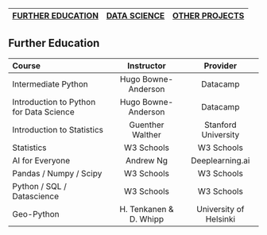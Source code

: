 |[FURTHER EDUCATION](./Projects/education.md)|[DATA SCIENCE](./Projects/datsci.md)| [OTHER PROJECTS](./Projects/other.md)      |
| :-------------------------------------------- | :-------------------------------------------- |:-------------------------------------------- |

## Further Education

| Course                                  | Instructor             | Provider               |
| :-------------------------------------- | :--------------------: | :--------------------: |
| Intermediate Python                     | Hugo Bowne-Anderson    | Datacamp               |
| Introduction to Python for Data Science | Hugo Bowne-Anderson    | Datacamp               |
| Introduction to Statistics              | Guenther Walther       | Stanford University    |
| Statistics                              | W3 Schools             | W3 Schools             |
| AI for Everyone                         | Andrew Ng              | Deeplearning.ai        |
| Pandas / Numpy / Scipy                  | W3 Schools             | W3 Schools             |
| Python / SQL / Datascience              | W3 Schools             | W3 Schools             |
| Geo-Python                              | H. Tenkanen & D. Whipp | University of Helsinki |
